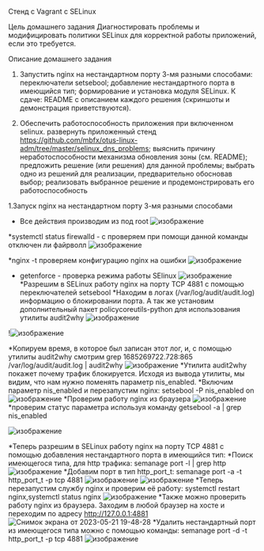 Стенд с Vagrant c SELinux

Цель домашнего задания
Диагностировать проблемы и модифицировать политики SELinux для корректной работы приложений, если это требуется.

Описание домашнего задания
1. Запустить nginx на нестандартном порту 3-мя разными способами:
переключатели setsebool;
добавление нестандартного порта в имеющийся тип;
формирование и установка модуля SELinux.
К сдаче:
README с описанием каждого решения (скриншоты и демонстрация приветствуются). 

2. Обеспечить работоспособность приложения при включенном selinux.
развернуть приложенный стенд https://github.com/mbfx/otus-linux-adm/tree/master/selinux_dns_problems; 
выяснить причину неработоспособности механизма обновления зоны (см. README);
предложить решение (или решения) для данной проблемы;
выбрать одно из решений для реализации, предварительно обосновав выбор;
реализовать выбранное решение и продемонстрировать его работоспособность

1.Запуск nginx на нестандартном порту 3-мя разными способами 
* Все действия производим из под root
![изображение](https://github.com/AlexanderSerg-jun/hm_SElinux/assets/85576634/7d153bb5-8b37-4585-a988-9ec5a01421e2)

*systemctl status firewalld - с проверяем при помощи данной команды отключен ли файрволл
![изображение](https://github.com/AlexanderSerg-jun/hm_SElinux/assets/85576634/b054eedc-6fa5-4980-9edd-24d4baef9854)

*nginx -t проверяем конфигурацию nginx на ошибки
![изображение](https://github.com/AlexanderSerg-jun/hm_SElinux/assets/85576634/62bdab3d-6a5f-4a16-8269-3b4edf089dc3)
* getenforce - проверка режима работы SElinux
![изображение](https://github.com/AlexanderSerg-jun/hm_SElinux/assets/85576634/21d32779-85aa-44e4-abc3-b264ca2b44ba)
*Разрешим в SELinux работу nginx на порту TCP 4881 c помощью переключателей setsebool
*Находим в логах (/var/log/audit/audit.log) информацию о блокировании порта. А так же установим дополнительный пакет policycoreutils-python для использования утилиты audit2why
![изображение](https://github.com/AlexanderSerg-jun/hm_SElinux/assets/85576634/e7730529-5ab1-4e3e-be21-a35149c4b77f)

!![изображение](https://github.com/AlexanderSerg-jun/hm_SElinux/assets/85576634/2c3a613b-0549-4e9b-912d-1c43cc8554a8)

*Копируем время, в которое был записан этот лог, и, с помощью утилиты audit2why смотрим 	 grep 1685269722.728:865 /var/log/audit/audit.log | audit2why
![изображение](https://github.com/AlexanderSerg-jun/hm_SElinux/assets/85576634/33c622bd-229d-4ddb-bea9-3c021b8042e9)
*Утилита audit2why покажет почему трафик блокируется. Исходя из вывода утилиты, мы видим, что нам нужно поменять параметр nis_enabled.
*Включим параметр nis_enabled и перезапустим nginx: setsebool -P nis_enabled on
![изображение](https://github.com/AlexanderSerg-jun/hm_SElinux/assets/85576634/5bbc34ad-98f1-4609-98e1-aee431d6560b)
*Проверим работу nginx из браузера 
![изображение](https://github.com/AlexanderSerg-jun/hm_SElinux/assets/85576634/f4aa985c-5423-444e-a52b-1fc07f6f9a97)
*проверим статус параметра используя команду  getsebool -a | grep nis_enabled

![изображение](https://github.com/AlexanderSerg-jun/hm_SElinux/assets/85576634/6d667f8c-7cd1-4c6e-9461-a15ef9bd4904)

*Теперь разрешим в SELinux работу nginx на порту TCP 4881 c помощью добавления нестандартного порта в имеющийся тип:
*Поиск имеющегося типа, для http трафика: semanage port -l | grep http
![изображение](https://github.com/AlexanderSerg-jun/hm_SElinux/assets/85576634/2eb27898-5260-456d-84cc-0bc5f4c38c32)
*Добавим порт в тип http_port_t: semanage port -a -t http_port_t -p tcp 4881
![изображение](https://github.com/AlexanderSerg-jun/hm_SElinux/assets/85576634/25f9ec29-448b-4f45-a584-ee9cbb7d6edf)
![изображение](https://github.com/AlexanderSerg-jun/hm_SElinux/assets/85576634/7168b928-603c-4853-9dad-e5254108d878)
*Теперь перезапустим службу nginx и проверим её работу: systemctl restart nginx,systemctl status nginx
![изображение](https://github.com/AlexanderSerg-jun/hm_SElinux/assets/85576634/60a1d12d-c576-4282-99fc-3343e5f60ab1)
*Также можно проверить работу nginx из браузера. Заходим в любой браузер на хосте и переходим по адресу http://127.0.0.1:4881
![Снимок экрана от 2023-05-21 19-48-28](https://github.com/AlexanderSerg-jun/hm_SElinux/assets/85576634/8674f31e-d29c-48f8-9645-32e4b20de7cd)
*Удалить нестандартный порт из имеющегося типа можно с помощью команды: semanage port -d -t http_port_t -p tcp 4881
![изображение](https://github.com/AlexanderSerg-jun/hm_SElinux/assets/85576634/41b54614-3ee8-4825-80b9-b5acd316d5b8)



